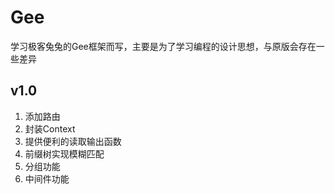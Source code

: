 # Gee

学习极客兔兔的Gee框架而写，主要是为了学习编程的设计思想，与原版会存在一些差异

## v1.0 

1. 添加路由
2. 封装Context
3. 提供便利的读取输出函数
4. 前缀树实现模糊匹配
5. 分组功能
6. 中间件功能